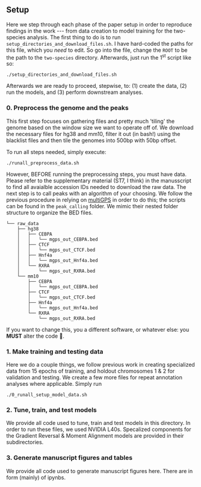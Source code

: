 ## Setup

Here we step through each phase of the paper setup in order to reproduce findings in the work --- from data creation to model training for the two-species analysis. The first thing to do is to run `setup_directories_and_download_files.sh`. I have hard-coded the paths for this file, which you *need* to edit. So go into the file, change the `ROOT` to be the path to the `two-species` directory. Afterwards, just run the 1<sup>st</sup> script like so:

```
./setup_directories_and_download_files.sh
```

Afterwards we are ready to proceed, stepwise, to: (1) create the data, (2) run the models, and (3) perform downstream analyses.

### 0. Preprocess the genome and the peaks

This first step focuses on gathering files and pretty much 'tiling' the genome based on the window size we want to operate off of. We download the necessary files for hg38 and mm10, filter it out (in bash!) using the blacklist files and then tile the genomes into 500bp with 50bp offset.

To run all steps needed, simply execute:

```
./runall_preprocess_data.sh
```

However, BEFORE running the preprocessing steps, you must have data. Please refer to the supplementary material (ST7, I think) in the manusscript to find all avaialble accession IDs needed to download the raw data. The next step is to call peaks with an algorithm of your choosing. We follow the previous procedure in relying on [multiGPS](https://github.com/seqcode/multigps) in order to do this; the scripts can be found in the `peak_calling` folder. We mimic their nested folder structure to organize the BED files.

```
└── raw_data
    ├── hg38
    │   ├── CEBPA
    │   │   └── mgps_out_CEBPA.bed
    │   ├── CTCF
    │   │   └── mgps_out_CTCF.bed
    │   ├── Hnf4a
    │   │   └── mgps_out_Hnf4a.bed
    │   └── RXRA
    │       └── mgps_out_RXRA.bed
    └── mm10
        ├── CEBPA
        │   └── mgps_out_CEBPA.bed
        ├── CTCF
        │   └── mgps_out_CTCF.bed
        ├── Hnf4a
        │   └── mgps_out_Hnf4a.bed
        └── RXRA
            └── mgps_out_RXRA.bed
```

If you want to change this, you a different software, or whatever else: you **MUST** alter the code 👿.

### 1. Make training and testing data

Here we do a couple things, we follow previous work in creating specialized data from 15 epochs of training, and holdout chromosomes 1 & 2 for validation and testing. We create a few more files for repeat annotation analyses where applicable. Simply run

```
./0_runall_setup_model_data.sh
```

### 2. Tune, train, and test models

We provide all code used to tune, train and test models in this directory. In order to run these files, we used NVIDIA L40s. Specalized components for the Gradient Reversal & Moment Alignment models are provided in their subdirectories.

### 3. Generate manuscript figures and tables

We provide all code used to generate manuscript figures here. There are in form (mainly) of ipynbs.